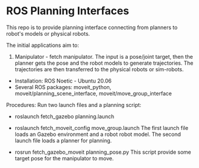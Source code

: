 # ROS Planning Interfaces
This repo is to provide planning interface connecting from planners to robot's models or physical robots.

The initial applications aim to:
1. Manipulator - fetch manipulator.
The input is a pose/joint target, then the planner gets the pose and the robot models to generate trajectories.
The trajectories are then transferred to the physical robots or sim-robots.
- Installation: ROS Noetic - Ubuntu 20.06
- Several ROS packages: moveit_python, moveit/planning_scene_interface, moveit/move_group_interface

Procedures:
Run two launch files and a planning script:
- roslaunch fetch_gazebo planning.launch
- roslaunch fetch_moveit_config move_group.launch
The first launch file loads an Gazebo environment and a robot robot model. The second launch file loads a planner for planning.

- rosrun fetch_gazebo_moveit planning_pose.py 
This script provide some target pose for the manipulator to move.


<!-- 2. Mobile robots -->

